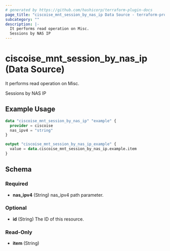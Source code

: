 ```yaml
---
# generated by https://github.com/hashicorp/terraform-plugin-docs
page_title: "ciscoise_mnt_session_by_nas_ip Data Source - terraform-provider-ciscoise"
subcategory: ""
description: |-
  It performs read operation on Misc.
  Sessions by NAS IP
---
```


# ciscoise_mnt_session_by_nas_ip (Data Source)

It performs read operation on Misc.

Sessions by NAS IP

## Example Usage

```terraform
data "ciscoise_mnt_session_by_nas_ip" "example" {
  provider = ciscoise
  nas_ipv4 = "string"
}

output "ciscoise_mnt_session_by_nas_ip_example" {
  value = data.ciscoise_mnt_session_by_nas_ip.example.item
}
```

<!-- schema generated by tfplugindocs -->
## Schema

### Required

- **nas_ipv4** (String) nas_ipv4 path parameter.

### Optional

- **id** (String) The ID of this resource.

### Read-Only

- **item** (String)


